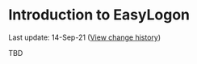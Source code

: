 # Introduction to EasyLogon
Last update: 14-Sep-21 ([View change history](https://github.com/foxdev-studio/easylogon-docs/commits/master/1-Get%20started/1-Introduction.md))

TBD
